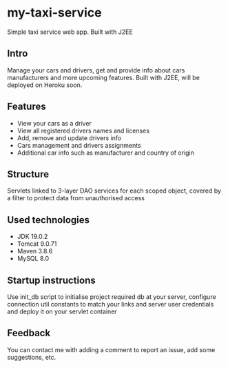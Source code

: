 # my-taxi-service
Simple taxi service web app. Built with J2EE
## Intro
Manage your cars and drivers, get and provide info about cars manufacturers and more upcoming features. Built with J2EE, will be deployed on Heroku soon.
## Features
- View your cars as a driver
- View all registered drivers names and licenses
- Add, remove and update drivers info
- Cars management and drivers assignments
- Additional car info such as manufacturer and country of origin
## Structure
Servlets linked to 3-layer DAO services for each scoped object, covered by a filter to protect data from unauthorised access
## Used technologies
- JDK 19.0.2
- Tomcat 9.0.71
- Maven 3.8.6
- MySQL 8.0
## Startup instructions
Use init_db script to initialise project required db at your server, configure connection util constants to match your links and server user credentials and deploy it on your servlet container
## Feedback
You can contact me with adding a comment to report an issue, add some suggestions, etc.
